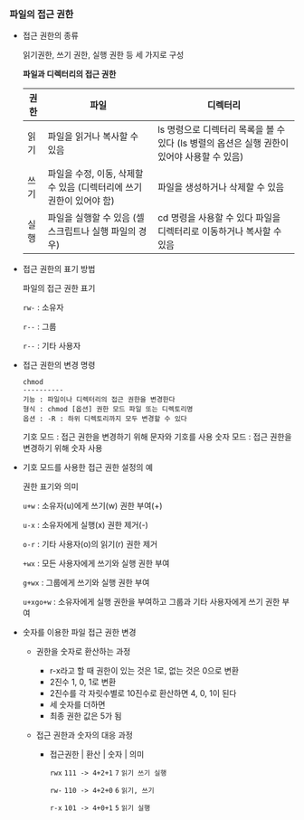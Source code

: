 ### 파일의 접근 권한

- 접근 권한의 종류

  읽기권한, 쓰기 권한, 실행 권한 등 세 가지로 구성

  **파일과 디렉터리의 접근 권한**

  | 권한 | 파일                                                         | 디렉터리                                                     |
  | ---- | ------------------------------------------------------------ | ------------------------------------------------------------ |
  | 읽기 | 파일을 읽거나 복사할 수 있음                                 | ls 명령으로 디렉터리 목록을 볼 수 있다 (ls 병렬의 옵션은 실행 권한이 있어야 사용할 수 있음) |
  | 쓰기 | 파일을 수정, 이동, 삭제할 수 있음 (디렉터리에 쓰기 권한이 있어야 함) | 파일을 생성하거나 삭제할 수 있음                             |
  | 실행 | 파일을 실행할 수 있음 (셀 스크립트나 실행 파일의 경우)       | cd 명령을 사용할 수 있다 파일을 디렉터리로 이동하거나 복사할 수 있음 |

- 접근 권한의 표기 방법

  파일의 접근 권한 표기

  `rw-` : 소유자

  `r--` : 그룹

  `r--` : 기타 사용자

- 접근 권한의 변경 명령

  ```
  chmod
  ----------
  기능 : 파일이나 디렉터리의 접근 권한을 변경한다
  형식 : chmod [옵션] 권한 모드 파일 또는 디렉토리명
  옵션 : -R : 하위 디렉토리까지 모두 변경할 수 있다
  ```

  기호 모드 : 접근 권한을 변경하기 위해 문자와 기호를 사용 숫자 모드 : 접근 권한을 변경하기 위해 숫자 사용

- 기호 모드를 사용한 접근 권한 설정의 예

  권한 표기와 의미

   `u+w` : 소유자(u)에게 쓰기(w) 권한 부여(+)

   `u-x` : 소유자에게 실행(x) 권한 제거(-)

   `o-r` : 기타 사용자(o)의 읽기(r) 권한 제거

   `+wx` : 모든 사용자에게 쓰기와 실행 권한 부여

   `g+wx` : 그룹에게 쓰기와 실행 권한 부여

   `u+xgo+w` : 소유자에게 실행 권한을 부여하고 그룹과 기타 사용자에게 쓰기 권한 부여

- 숫자를 이용한 파일 접근 권한 변경

  - 권한을 숫자로 환산하는 과정

    - r-x라고 할 때 권한이 있는 것은 1로, 없는 것은 0으로 변환
    - 2진수 1, 0, 1로 변환
    - 2진수를 각 자릿수별로 10진수로 환산하면 4, 0, 1이 된다
    - 세 숫자를 더하면
    - 최종 권한 값은 5가 됨

  - 접근 권한과 숫자의 대응 과정

    - 접근권한 | 환산 | 숫자 | 의미

      `rwx` `111 -> 4+2+1` `7` `읽기 쓰기 실행`

      `rw-` `110 -> 4+2+0` `6` `읽기, 쓰기`

      `r-x` `101 -> 4+0+1` `5` `읽기 실행`